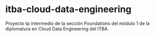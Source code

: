 # itba-cloud-data-engineering
Proyecto tp intermedio de la sección Foundations del módulo 1 de la diplomatura en Cloud Data Engineering del ITBA.
